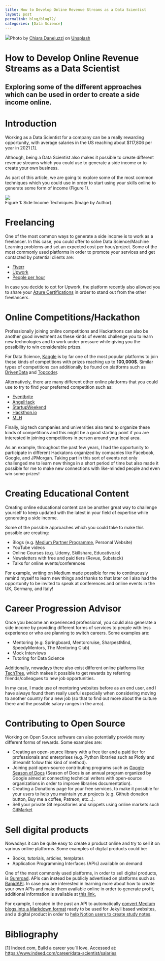 ```yaml
---
title: How to Develop Online Revenue Streams as a Data Scientist
layout: post
permalink: blog/blog72/
categories: [Data Science]
---
```


![](https://miro.medium.com/max/1400/0*qDFvXMc7iwOyqDnM)Photo by [Chiara Daneluzzi](https://unsplash.com/@danez1?utm_source=medium&utm_medium=referral) on [Unsplash](https://unsplash.com?utm_source=medium&utm_medium=referral)

<!--end_excerpt-->

How to Develop Online Revenue Streams as a Data Scientist
=========================================================

Exploring some of the different approaches which can be used in order to create a side income online.
-----------------------------------------------------------------------------------------------------

Introduction
============

Working as a Data Scientist for a company can be a really rewarding opportunity, with average salaries in the US reaching about $117,806 per year in 2021 [1].

 Although, being a Data Scientist also makes it possible to create different revenue streams which you could use to generate a side income or to create your own business.

As part of this article, we are going to explore some of the most common techniques which you could use in order to start using your skills online to generate some form of income (Figure 1).

![](https://miro.medium.com/max/1400/1*Hs1CQiODBHVNE9jdD8q_Ww.png) <br>
Figure 1: Side Income Techniques (Image by Author).

Freelancing
===========

One of the most common ways to generate a side income is to work as a freelancer. In this case, you could offer to solve Data Science/Machine Learning problems and set an expected cost per hour/project. Some of the most commonly used platforms in order to promote your services and get contacted by potential clients are:

* [Fiverr](https://www.fiverr.com/)
* [Upwork](https://www.upwork.com/)
* [People per hour](https://www.peopleperhour.com/)

In case you decide to opt for Upwork, the platform recently also allowed you to share your [Azure Certifications](https://www.upwork.com/ppc/microsoft/azure/) in order to stand out from the other freelancers.

Online Competitions/Hackathon
=============================

Professionally joining online competitions and Hackathons can also be another good investment as these kinds of events challenge you to learn new technologies and to work under pressure while giving you the possibility to win considerable prizes.

For Data Science, [Kaggle](https://www.kaggle.com/) is by far one of the most popular platforms to join these kinds of competitions with prizes reaching up to **100,000$**. Similar types of competitions can additionally be found on platforms such as [DrivenData](https://www.drivendata.org/competitions/) and [Topcoder](https://www.topcoder.com/).

Alternatively, there are many different other online platforms that you could use to try to find your preferred competition such as:

* [Eventbrite](https://www.eventbrite.com/)
* [AngelHack](https://angelhack.com/)
* [StartupWeekend](https://www.techstars.com/communities/startup-weekend)
* [Hackthon.io](https://www.hackathon.io/events)
* [MLH](https://mlh.io/)

Finally, big tech companies and universities also tend to organize these kinds of competitions and this might be a good starting point if you are interested in joining competitions in person around your local area.

As an example, throughout the past few years, I had the opportunity to participate in different Hackatons organized by companies like Facebook, Google, and JPMorgan. Taking part in this sort of events not only challenged me to learn new things in a short period of time but also made it possible for me to make new connections with like-minded people and even win some prizes!

Creating Educational Content
============================

Creating online educational content can be another great way to challenge yourself to keep updated with the latest in your field of expertise while generating a side income.

Some of the possible approaches which you could take to make this possible are creating:

* Blogs (e.g. [Medium Partner Programme](https://help.medium.com/hc/en-us/articles/115011694187-Getting-started-with-the-Partner-Program), Personal Website)
* YouTube videos
* Online Courses (e.g. Udemy, Skillshare, Educative.io)
* Newsletters with free and paid tiers (Revue, Substack)
* Talks for online events/conferences

For example, writing on Medium made possible for me to continuously remind myself to learn new things and thanks to that later on I also had the opportunity to be invited to speak at conferences and online events in the UK, Germany, and Italy!

Career Progression Advisor
==========================

Once you become an experienced professional, you could also generate a side income by providing different forms of services to people with less experience or who are planning to switch careers. Some examples are:

* Mentoring (e.g. Springboard, Mentorcruise, SharpestMind, SpeedyMentors, The Mentoring Club)
* Mock Interviews
* Tutoring for Data Science

Additionally, nowadays there also exist different online platforms like [TechTree](https://techtree.dev/), which makes it possible to get rewards by referring friends/colleagues to new job opportunities.

In my case, I made use of mentoring websites before as an end user, and I have always found them really useful especially when considering moving to another country for a new job (so that to find out more about the culture there and the possible salary ranges in the area).

Contributing to Open Source
===========================

Working on Open Source software can also potentially provide many different forms of rewards. Some examples are:

* Creating an open-source library with a free tier and a paid tier for professionals and enterprises (e.g. Python libraries such as Plotly and Streamlit follow this kind of method).
* Joining paid open-source contributing programs such as [Google Season of Docs](https://developers.google.com/season-of-docs) (Season of Docs is an annual program organized by Google aimed at connecting technical writers with open-source organizations in order to improve libraries documentation).
* Creating a Donations page for your free services, to make it possible for your users to help you maintain your projects (e.g. Github donation button, Buy me a coffee, Patreon, etc…).
* Sell your private Git repositories and snippets using online markets such [GitMarket](https://git.market/)

Sell digital products
=====================

Nowadays it can be quite easy to create a product online and try to sell it on various online platforms. Some examples of digital products could be:

* Books, tutorials, articles, templates
* Application Programming Interfaces (APIs) available on demand

One of the most commonly used platforms, in order to sell digital products, is [Gumroad](https://gumroad.com/). APIs can instead be publicly advertised on platforms such as [RapidAPI](https://rapidapi.com/hub). In case you are interested in learning more about how to create your own APIs and make them available online in order to generate profit, additional information is available at [this link.](/api-as-a-product-how-to-sell-your-work-when-all-you-know-is-a-back-end-bd78b1449119)

For example, I created in the past an API to automatically [convert Medium blogs into a Markdown format](https://rapidapi.com/pierpaolo28/api/towards-data-science-article-to-markdown-blog-converter/) ready to be used for Jekyll based websites, and a digital product in order to [help Notion users to create study notes](https://pierpaolo28.gumroad.com/l/kpaXhZ).

Bibliography
============

[1] Indeed.com, Build a career you’ll love. Accessed at: <https://www.indeed.com/career/data-scientist/salaries>
